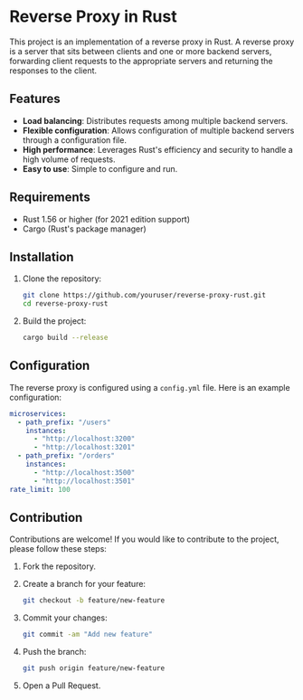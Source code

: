 # Reverse Proxy in Rust

This project is an implementation of a reverse proxy in Rust. A reverse proxy is a server that sits between clients and one or more backend servers, forwarding client requests to the appropriate servers and returning the responses to the client.

## Features

- **Load balancing**: Distributes requests among multiple backend servers.
- **Flexible configuration**: Allows configuration of multiple backend servers through a configuration file.
- **High performance**: Leverages Rust's efficiency and security to handle a high volume of requests.
- **Easy to use**: Simple to configure and run.

## Requirements

- Rust 1.56 or higher (for 2021 edition support)
- Cargo (Rust's package manager)

## Installation

1. Clone the repository:

   ```bash
   git clone https://github.com/youruser/reverse-proxy-rust.git
   cd reverse-proxy-rust
   ```

2. Build the project:

   ```bash
   cargo build --release
   ```

## Configuration

The reverse proxy is configured using a `config.yml` file. Here is an example configuration:

```yml
microservices:
  - path_prefix: "/users"
    instances:
      - "http://localhost:3200"
      - "http://localhost:3201"
  - path_prefix: "/orders"
    instances:
      - "http://localhost:3500"
      - "http://localhost:3501"
rate_limit: 100
```

## Contribution

Contributions are welcome! If you would like to contribute to the project, please follow these steps:

1. Fork the repository.

2. Create a branch for your feature:  
   ```bash
   git checkout -b feature/new-feature
   ```

3. Commit your changes:  
   ```bash
   git commit -am "Add new feature"
   ```

4. Push the branch:  
   ```bash
   git push origin feature/new-feature
   ```

5. Open a Pull Request.
